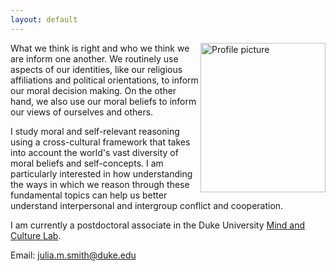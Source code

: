 ```yaml
---
layout: default
---
```

<img src="https://slack-imgs.com/?c=1&o1=ro&url=https%3A%2F%2Fstatic.wixstatic.com%2Fmedia%2F41b0d2_c0a49018031343558137d62f6d1d64a2%7Emv2.png%2Fv1%2Fcrop%2Fx_219%2Cy_0%2Cw_3403%2Ch_4073%2Ffill%2Fw_396%2Ch_474%2Cal_c%2Cq_85%2Cusm_0.66_1.00_0.01%2Cenc_avif%2Cquality_auto%2FJulia%2520Smith%2520Avatar.png" alt="Profile picture" width="200" height="239" style="float:right">

What we think is right and who we think we are inform one another. We routinely use aspects of our identities, like our religious affiliations and political orientations, to inform our moral decision making. On the other hand, we also use our moral beliefs to inform our views of ourselves and others. 

I study moral and self-relevant reasoning using a cross-cultural framework that takes into account the world's vast diversity of moral beliefs and self-concepts. I am particularly interested in how understanding the ways in which we reason through these fundamental topics can help us better understand interpersonal and intergroup conflict and cooperation. 

I am currently a postdoctoral associate in the Duke University [Mind and Culture Lab](https://www.mindandculturelab.com/).

Email: julia.m.smith@duke.edu 
